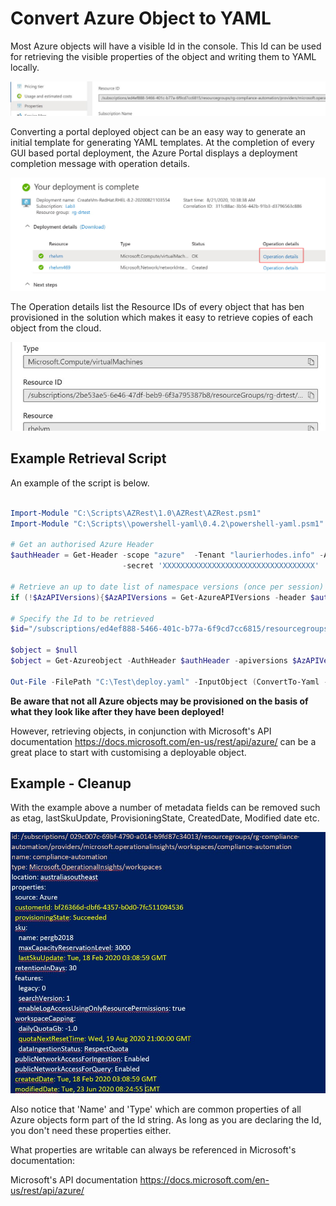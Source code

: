 # Convert Azure Object to YAML

Most Azure objects will have a visible Id in the console.  This Id can be used for retrieving the visible properties of the object and writing them to YAML locally.

![objectId](Images/objectId.JPG)



Converting a portal deployed object can be an easy way to generate an initial template for generating YAML templates.  At the completion of every GUI based portal deployment, the Azure Portal displays a deployment completion message with operation details.

![ClickOpsDeployment](Images/ClickOpsDeployment.jpg)

The Operation details list the Resource IDs of every object that has ben provisioned in the solution which makes it easy to retrieve copies of each object from the cloud.

![ClickOps2](Images/ClickOps2.JPG)



## Example Retrieval Script

An example of the script is below.

```powershell

Import-Module "C:\Scripts\AZRest\1.0\AZRest\AZRest.psm1" 
Import-Module "C:\Scripts\\powershell-yaml\0.4.2\powershell-yaml.psm1" 

# Get an authorised Azure Header
$authHeader = Get-Header -scope "azure"  -Tenant "laurierhodes.info" -AppId "aa73b052-6cea-4f17-b54b-6a536be5c715" `
                         -secret 'XXXXXXXXXXXXXXXXXXXXXXXXXXXXXXXXXX'

# Retrieve an up to date list of namespace versions (once per session)
if (!$AzAPIVersions){$AzAPIVersions = Get-AzureAPIVersions -header $authHeader -SubscriptionID "2be53ae5-6e46-47df-beb9-6f3a795387b8"}

# Specify the Id to be retrieved
$id="/subscriptions/ed4ef888-5466-401c-b77a-6f9cd7cc6815/resourcegroups/rg-compliance-automation/providers/microsoft.operationalinsights/workspaces/compliance-automation"

$object = $null
$object = Get-Azureobject -AuthHeader $authHeader -apiversions $AzAPIVersions -id $id

Out-File -FilePath "C:\Test\deploy.yaml" -InputObject (ConvertTo-Yaml -data $object) -Force 
```

**Be aware that not all Azure objects may be provisioned on the basis of what they look like after they have been deployed!**

However, retrieving objects, in conjunction with Microsoft's API documentation https://docs.microsoft.com/en-us/rest/api/azure/ can be a great place to start with customising a deployable object.

## Example - Cleanup

With the example above a number of metadata fields can be removed such as etag, lastSkuUpdate, ProvisioningState, CreatedDate, Modified date etc.  

![cleanup](Images/cleanup.JPG)

Also notice that 'Name' and 'Type' which are common properties of all Azure objects form part of the Id string.  As long as you are declaring the Id, you don't need these properties either.

What properties are writable can always be referenced in Microsoft's documentation:

 Microsoft's API documentation https://docs.microsoft.com/en-us/rest/api/azure/ 

